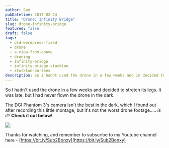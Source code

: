 ```yaml
---
author: Sam
pubDatetime: 2017-02-24
title: "Drone: Infinity Bridge"
slug: drone-infinity-bridge
featured: false
draft: false
tags:
  - old-wordpress-fixed
  - drone
  - a-view-from-above
  - droning
  - infinity-bridge
  - infinity-bridge-stockton
  - stockton-on-tees
description: So i hadnt used the drone in a few weeks and in decided to stretch its legs
---
```

So I hadn't used the drone in a few weeks and decided to stretch its legs. It was late, but I had never flown the drone in the dark.

The DGI Phantom 3's camera isn't the best in the dark, which I found out after recording this little montage, but it's not the worst drone footage..... _is it?_ **Check it out below!**

[![](/assets/2017/2017-02-24-drone-infinity-bridge-thumbnail.jpg)](https://www.youtube.com/watch?v=RyPl6KubSJY)

Thanks for watching, and remember to subscribe to my Youtube channel here - [https://bit.ly/Sub2Bonxy](https://bit.ly/Sub2Bonxy)